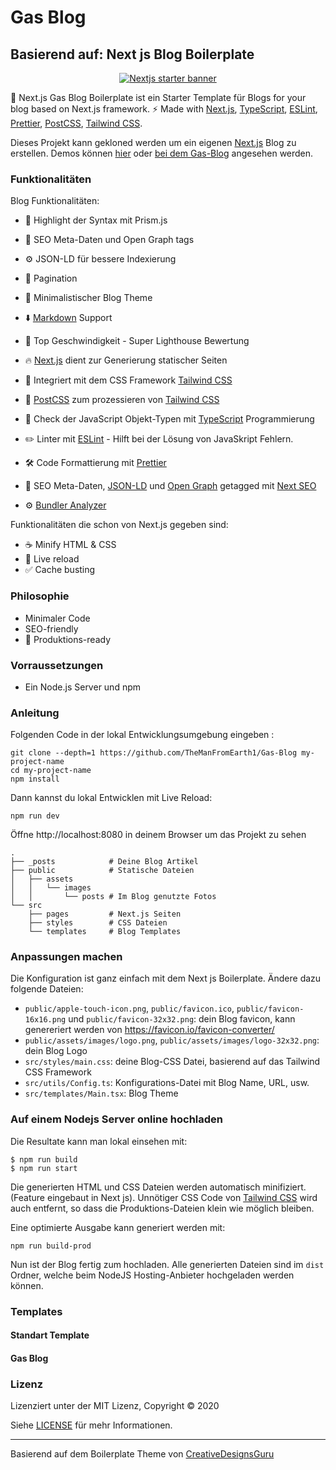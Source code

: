 # Gas Blog 
## Basierend auf: Next js Blog Boilerplate

<p align="center">
  <a href="https://creativedesignsguru.com/demo/Nextjs-Blog-Boilerplate/"><img src="public/assets/images/nextjs-starter-banner.png?raw=true" alt="Nextjs starter banner"></a>
</p>

🚀 Next.js Gas Blog Boilerplate ist ein Starter Template für Blogs for your blog based on Next.js framework. ⚡️ Made with [Next.js](https://nextjs.org), [TypeScript](https://www.typescriptlang.org), [ESLint](https://eslint.org), [Prettier](https://prettier.io), [PostCSS](https://postcss.org), [Tailwind CSS](https://tailwindcss.com).

Dieses Projekt kann gekloned werden um ein eigenen [Next.js](https://nextjs.org) Blog zu erstellen. Demos können [hier](https://creativedesignsguru.com/demo/Nextjs-Blog-Boilerplate/) oder [bei dem Gas-Blog](https://gas-blog.netlify.app) angesehen werden.

### Funktionalitäten
Blog Funktionalitäten:

- 🎈 Highlight der Syntax mit Prism.js
- 🤖 SEO Meta-Daten und Open Graph tags
- ⚙️ JSON-LD für bessere Indexierung
- 📖 Pagination
- 🌈 Minimalistischer Blog Theme
- ⬇️ [Markdown](https://de.wikipedia.org/wiki/Markdown) Support 
- 💯 Top Geschwindigkeit - Super Lighthouse Bewertung 


- 🔥 [Next.js](https://nextjs.org) dient zur Generierung statischer Seiten
- 🎨 Integriert mit dem CSS Framework [Tailwind CSS](https://tailwindcss.com)
- 💅 [PostCSS](https://postcss.org) zum prozessieren von [Tailwind CSS](https://tailwindcss.com)
- 🎉 Check der JavaScript Objekt-Typen mit [TypeScript](https://www.typescriptlang.org) Programmierung
- ✏️ Linter mit [ESLint](https://eslint.org) - Hilft bei der Lösung von JavaSkript Fehlern.
- 🛠 Code Formattierung mit [Prettier](https://prettier.io)
- 🦊 SEO Meta-Daten, [JSON-LD](https://developers.google.com/search/docs/guides/intro-structured-data) und [Open Graph](https://ogp.me/) getagged mit [Next SEO](https://github.com/garmeeh/next-seo)
- ⚙️ [Bundler Analyzer](https://www.npmjs.com/package/@next/bundle-analyzer)

Funktionalitäten die schon von Next.js gegeben sind:

- ☕ Minify HTML & CSS
- 💨 Live reload
- ✅ Cache busting

### Philosophie

- Minimaler Code
- SEO-friendly
- 🚀 Produktions-ready

### Vorraussetzungen

- Ein Node.js Server und npm

### Anleitung

Folgenden Code in der lokal Entwicklungsumgebung eingeben :

```
git clone --depth=1 https://github.com/TheManFromEarth1/Gas-Blog my-project-name
cd my-project-name
npm install
```

Dann kannst du lokal Entwicklen mit Live Reload: 

```
npm run dev
```

Öffne http://localhost:8080 in deinem Browser um das Projekt zu sehen

```
.
├── _posts            # Deine Blog Artikel
├── public            # Statische Dateien
│   ├── assets
│   │   └── images
│   │       └── posts # Im Blog genutzte Fotos
└── src
    ├── pages         # Next.js Seiten
    ├── styles        # CSS Dateien
    └── templates     # Blog Templates
```

### Anpassungen machen

Die Konfiguration ist ganz einfach mit dem Next js Boilerplate. Ändere dazu folgende Dateien:

- `public/apple-touch-icon.png`, `public/favicon.ico`, `public/favicon-16x16.png` und `public/favicon-32x32.png`: dein Blog favicon, kann genereriert werden von https://favicon.io/favicon-converter/
- `public/assets/images/logo.png`, `public/assets/images/logo-32x32.png`: dein Blog Logo
- `src/styles/main.css`: deine Blog-CSS Datei, basierend auf das Tailwind CSS Framework
- `src/utils/Config.ts`: Konfigurations-Datei mit Blog Name, URL, usw. 
- `src/templates/Main.tsx`: Blog Theme

### Auf einem Nodejs Server online hochladen

Die Resultate kann man lokal einsehen mit:

```
$ npm run build
$ npm run start
```

Die generierten HTML und CSS Dateien werden automatisch minifiziert. (Feature eingebaut in Next js). Unnötiger CSS Code von [Tailwind CSS](https://tailwindcss.com) wird auch entfernt, so dass die Produktions-Dateien klein wie möglich bleiben.

Eine optimierte Ausgabe kann generiert werden mit:

```
npm run build-prod
```

Nun ist der Blog fertig zum hochladen. Alle generierten Dateien sind im `dist` Ordner, welche beim NodeJS Hosting-Anbieter hochgeladen werden können.

### Templates
#### Standart Template
#### Gas Blog


### Lizenz
Lizenziert unter der MIT Lizenz, Copyright © 2020

Siehe [LICENSE](LICENSE) für mehr Informationen.

---
Basierend auf dem Boilerplate Theme von [CreativeDesignsGuru](https://creativedesignsguru.com)